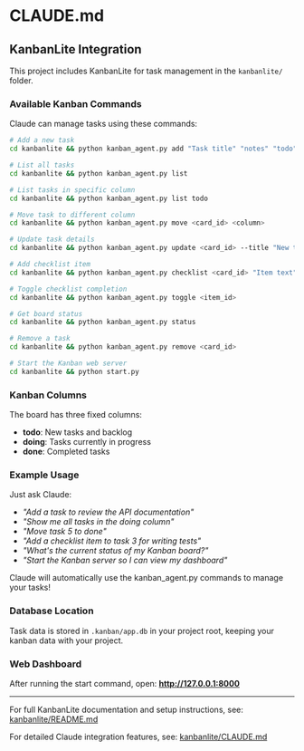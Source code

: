 # CLAUDE.md

## KanbanLite Integration

This project includes KanbanLite for task management in the `kanbanlite/` folder.

### Available Kanban Commands

Claude can manage tasks using these commands:

```bash
# Add a new task
cd kanbanlite && python kanban_agent.py add "Task title" "notes" "todo"

# List all tasks
cd kanbanlite && python kanban_agent.py list

# List tasks in specific column
cd kanbanlite && python kanban_agent.py list todo

# Move task to different column
cd kanbanlite && python kanban_agent.py move <card_id> <column>

# Update task details
cd kanbanlite && python kanban_agent.py update <card_id> --title "New title" --notes "New notes"

# Add checklist item
cd kanbanlite && python kanban_agent.py checklist <card_id> "Item text"

# Toggle checklist completion
cd kanbanlite && python kanban_agent.py toggle <item_id>

# Get board status
cd kanbanlite && python kanban_agent.py status

# Remove a task
cd kanbanlite && python kanban_agent.py remove <card_id>

# Start the Kanban web server
cd kanbanlite && python start.py
```

### Kanban Columns

The board has three fixed columns:
- **todo**: New tasks and backlog
- **doing**: Tasks currently in progress
- **done**: Completed tasks

### Example Usage

Just ask Claude:
- *"Add a task to review the API documentation"*
- *"Show me all tasks in the doing column"*
- *"Move task 5 to done"*
- *"Add a checklist item to task 3 for writing tests"*
- *"What's the current status of my Kanban board?"*
- *"Start the Kanban server so I can view my dashboard"*

Claude will automatically use the kanban_agent.py commands to manage your tasks!

### Database Location

Task data is stored in `.kanban/app.db` in your project root, keeping your kanban data with your project.

### Web Dashboard

After running the start command, open: **http://127.0.0.1:8000**

---

For full KanbanLite documentation and setup instructions, see: [kanbanlite/README.md](./kanbanlite/README.md)

For detailed Claude integration features, see: [kanbanlite/CLAUDE.md](./kanbanlite/CLAUDE.md)